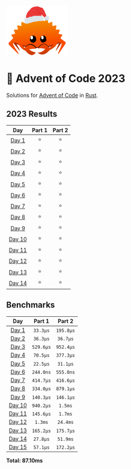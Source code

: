 <img src="./.assets/christmas_ferris.png" width="164">

# 🎄 Advent of Code 2023

Solutions for [Advent of Code](https://adventofcode.com/) in [Rust](https://www.rust-lang.org/).

<!--- advent_readme_stars table --->
## 2023 Results

| Day | Part 1 | Part 2 |
| :---: | :---: | :---: |
| [Day 1](https://adventofcode.com/2023/day/1) | ⭐ | ⭐ |
| [Day 2](https://adventofcode.com/2023/day/2) | ⭐ | ⭐ |
| [Day 3](https://adventofcode.com/2023/day/3) | ⭐ | ⭐ |
| [Day 4](https://adventofcode.com/2023/day/4) | ⭐ | ⭐ |
| [Day 5](https://adventofcode.com/2023/day/5) | ⭐ | ⭐ |
| [Day 6](https://adventofcode.com/2023/day/6) | ⭐ | ⭐ |
| [Day 7](https://adventofcode.com/2023/day/7) | ⭐ | ⭐ |
| [Day 8](https://adventofcode.com/2023/day/8) | ⭐ | ⭐ |
| [Day 9](https://adventofcode.com/2023/day/9) | ⭐ | ⭐ |
| [Day 10](https://adventofcode.com/2023/day/10) | ⭐ | ⭐ |
| [Day 11](https://adventofcode.com/2023/day/11) | ⭐ | ⭐ |
| [Day 12](https://adventofcode.com/2023/day/12) | ⭐ | ⭐ |
| [Day 13](https://adventofcode.com/2023/day/13) | ⭐ | ⭐ |
| [Day 14](https://adventofcode.com/2023/day/14) | ⭐ | ⭐ |
<!--- advent_readme_stars table --->

<!--- benchmarking table --->
## Benchmarks

| Day | Part 1 | Part 2 |
| :---: | :---: | :---:  |
| [Day 1](./src/bin/01.rs) | `33.3µs` | `195.8µs` |
| [Day 2](./src/bin/02.rs) | `36.3µs` | `36.7µs` |
| [Day 3](./src/bin/03.rs) | `529.6µs` | `952.4µs` |
| [Day 4](./src/bin/04.rs) | `70.5µs` | `377.3µs` |
| [Day 5](./src/bin/05.rs) | `22.5µs` | `31.1µs` |
| [Day 6](./src/bin/06.rs) | `244.0ns` | `555.0ns` |
| [Day 7](./src/bin/07.rs) | `414.7µs` | `416.6µs` |
| [Day 8](./src/bin/08.rs) | `334.0µs` | `879.1µs` |
| [Day 9](./src/bin/09.rs) | `140.3µs` | `146.1µs` |
| [Day 10](./src/bin/10.rs) | `940.2µs` | `1.5ms` |
| [Day 11](./src/bin/11.rs) | `145.6µs` | `1.7ms` |
| [Day 12](./src/bin/12.rs) | `1.3ms` | `24.4ms` |
| [Day 13](./src/bin/13.rs) | `165.2µs` | `175.7µs` |
| [Day 14](./src/bin/14.rs) | `27.8µs` | `51.9ms` |
| [Day 15](./src/bin/15.rs) | `57.1µs` | `172.2µs` |

**Total: 87.10ms**
<!--- benchmarking table --->
